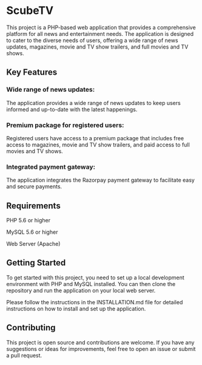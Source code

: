 # ScubeTV
This project is a PHP-based web application that provides a comprehensive platform for all news and entertainment needs. 
The application is designed to cater to the diverse needs of users, offering a wide range of news updates, magazines, movie and TV show trailers, and full movies and TV shows.

## Key Features
### Wide range of news updates: 
The application provides a wide range of news updates to keep users informed and up-to-date with the latest happenings.

### Premium package for registered users: 
Registered users have access to a premium package that includes free access to magazines, movie and TV show trailers, and paid access to full movies and TV shows.

### Integrated payment gateway: 
The application integrates the Razorpay payment gateway to facilitate easy and secure payments.

## Requirements
PHP 5.6 or higher

MySQL 5.6 or higher

Web Server (Apache)

## Getting Started
To get started with this project, you need to set up a local development environment with PHP and MySQL installed. You can then clone the repository and run the application on your local web server.

Please follow the instructions in the INSTALLATION.md file for detailed instructions on how to install and set up the application.

## Contributing
This project is open source and contributions are welcome. If you have any suggestions or ideas for improvements, feel free to open an issue or submit a pull request.




